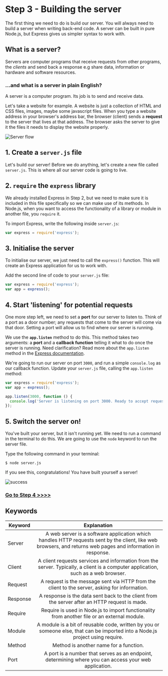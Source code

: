 # Step 3 - Building the server

The first thing we need to do is build our server. You will always need to build a server when writing back-end code. A server can be built in pure Node.js, but Express gives us simpler syntax to work with.

## What is a server?

Servers are computer programs that receive requests from other programs, the *clients* and send back a response e.g share data, information or hardware and software resources.

### ...and what is a server in plain English?

A server is a computer program. Its job is to send and receive data.

Let's take a website for example.  A website is just a collection of HTML and CSS files, images, maybe some javascript files. When you type a website address in your browser's address bar, the browser (client) sends a **request** to the server that lives at that address. The browser asks the server to give it the files it needs to display the website properly.


![Server flow](https://files.gitter.im/heron2014/FiiK/server.png)

## 1. Create a `server.js` file

Let's build our server! Before we do anything, let's create a new file called `server.js`. This is where all our server code is going to live.

## 2. `require` the `express` library

We already installed Express in Step 2, but we need to make sure it is included in this file specifically so we can make use of its methods. In Node.js, when you want to access the functionality of a library or module in another file, you `require` it.

To import Express, write the following inside `server.js`:

```js
var express = require('express');
```

## 3. Initialise the server

To initialise our server, we just need to call the `express()` function. This will create an Express application for us to work with.

Add the second line of code to your `server.js` file:

```js
var express = require('express');
var app = express();
```

## 4. Start 'listening' for potential requests

One more step left, we need to set a **port** for our server to listen to. Think of a port as a door number; any requests that come to the server will come via that door. Setting a port will allow us to find where our server is running.

We use the **`app.listen`** method to do this. This method takes two arguments: a **port** and a **callback function** telling it what to do once the server is running. Need clarification? Read more about the `app.listen` method in the [Express documentation](http://expressjs.com/en/4x/api.html#app.listen).

We're going to run our server on port `3000`, and run a simple `console.log` as our callback function. Update your `server.js` file, calling the `app.listen` method:

```js
var express = require('express');
var app = express();

app.listen(3000, function () {
  console.log('Server is listening on port 3000. Ready to accept requests!');
});
```

## 5. Switch the server on!

You've built your server, but it isn't running yet. We need to run a command in the terminal to do this. We are going to use the `node` keyword to run the server file.

Type the following command in your terminal:
```
$ node server.js
```

If you see this, congratulations! You have built yourself a server!

![success](https://raw.githubusercontent.com/node-girls/workshop-cms/master/readme-images/step2-server02.png)


### [Go to Step 4 >>>>](step04.md)

## Keywords

| Keyword | Explanation |
|--------|:-------------------------------:|
| Server | A web server is a software application which handles HTTP requests sent by the client, like web browsers, and returns web pages and information in response. |
| Client | A client requests services and information from the server. Typically, a client is a computer application, such as a web browser. |
| Request | A request is the message sent via HTTP from the client to the server, asking for information. |
| Response | A response is the data sent back to the client from the server after an HTTP request is made. |
| Require | Require is used in Node.js to import functionality from another file or an external module. |
| Module | A module is a bit of reusable code, written by you or someone else, that can be imported into a Node.js project using require. |
| Method | Method is another name for a function. |
| Port | A port is a number that serves as an endpoint, determining where you can access your web application. |

